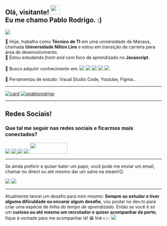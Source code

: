 ## Olá, visitante! <img src="https://raw.githubusercontent.com/kaueMarques/kaueMarques/master/hi.gif" width="30px"> <br> Eu me chamo Pablo Rodrigo. :) 

<p> <img src="https://komarev.com/ghpvc/?username=opablorodrigo&color=yellow"></p>


🔭 Hoje, trabalho como **Técnico de TI** em uma universidade de Manaus, chamada **Universidade Nilton Lins** e estou em transição de carreira para área de desenvolvimento.<br>
🌱 Estou estudando *front-end* com foco de aprendizado no **Javascript**.<br><br>
🎈 Busco adquirir conhecimento em: <img src="https://img.shields.io/badge/HTML5-E34F26?style=for-the-badge&logo=html5&logoColor=white"> <img src="https://img.shields.io/badge/JavaScript-323330?style=for-the-badge&logo=javascript&logoColor=F7DF1E"> <img src="https://img.shields.io/badge/CSS3-1572B6?style=for-the-badge&logo=css3&logoColor=white"> <img src="https://img.shields.io/badge/React-20232A?style=for-the-badge&logo=react&logoColor=61DAFB"> <img src="https://img.shields.io/badge/Tailwind_CSS-38B2AC?style=for-the-badge&logo=tailwind-css&logoColor=white"> <br><br>
💼 Ferramentas de estudo: Visual Studio Code, Youtube, Figma...

___

[![card](https://github-readme-stats.vercel.app/api?username=opablorodrigo&theme=dracula&show_icons=true)](https://github.com/opablorodrigo/)
[![opablorodrigo](https://github-readme-stats.vercel.app/api/top-langs/?username=opablorodrigo&hide=html&layout=compact=true&theme=dracula)](https://github.com/opablorodrigo/)
  
  ___
  
  ## Redes Sociais!
  
  ### Que tal me seguir nas redes sociais e ficarmos mais conectados?
  
  <a href="https://www.instagram.com/opablorodrigo" target="_blank"><img src="https://img.shields.io/badge/Instagram-E4405F?style=for-the-badge&logo=instagram&logoColor=white"></a> 
  <a href="https://www.twitter.com/opablorodrigo" target="_blank"> <img src="https://img.shields.io/badge/Twitter-1DA1F2?style=for-the-badge&logo=twitter&logoColor=white"> </a>
  <a href="https://www.linkedin.com/in/opablorodrigo" target="_blank"> <img src="https://img.shields.io/badge/LinkedIn-0077B5?style=for-the-badge&logo=linkedin&logoColor=white"></a>
  <a href="https://www.facebook.com/opablorodrigo" target="_blank"> <img src="https://img.shields.io/badge/Facebook-1877F2?style=for-the-badge&logo=facebook&logoColor=white"></a>
  <a href="https://www.beacons.ai/opablorodrigo" target="_blank"> <img src="https://beacons.ai/bw_logo_full.png" width="120px" height="35px"></a>
    
 ___
    
  <p>Se ainda preferir e quiser bater um papo, você pode me enviar um email, chamar no direct ou até mesmo dar um salve na steam!😉</p>
    
  <a href="https://www.steamcommunity.com/id/pablo1xd"> <img src="https://img.shields.io/badge/Steam-000000?style=for-the-badge&logo=steam&logoColor=white" target="_blank"></a>
  <a href="mailto:contato@pablorodrigo.com.br"> <img src="https://img.shields.io/badge/ProtonMail-8B89CC?style=for-the-badge&logo=protonmail&logoColor=white" target="_blank"></a>
    
___
Atualmente lancei um desafio para mim mesmo: **Sempre ao estudar e tiver alguma dificuldade ou encarar algum desafio**, vou postar no dev.to para criar uma espécie de *linha do tempo de aprendizado*. Então se você é só um **curioso ou até mesmo um recrutador e quiser acompanhar de perto**, fique à vontade para me acompanhar lá! 😁 link 👉: <a href="https://dev.to/opablorodrigo" target="_blank"><img src="https://img.shields.io/badge/dev.to-0A0A0A?style=for-the-badge&logo=dev.to&logoColor=white"></a></p>

